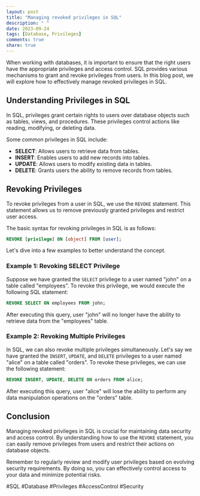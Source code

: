 ```yaml
---
layout: post
title: "Managing revoked privileges in SQL"
description: " "
date: 2023-09-24
tags: [Database, Privileges]
comments: true
share: true
---
```


When working with databases, it is important to ensure that the right users have the appropriate privileges and access control. SQL provides various mechanisms to grant and revoke privileges from users. In this blog post, we will explore how to effectively manage revoked privileges in SQL.

## Understanding Privileges in SQL

In SQL, privileges grant certain rights to users over database objects such as tables, views, and procedures. These privileges control actions like reading, modifying, or deleting data.

Some common privileges in SQL include:

- **SELECT**: Allows users to retrieve data from tables.
- **INSERT**: Enables users to add new records into tables.
- **UPDATE**: Allows users to modify existing data in tables.
- **DELETE**: Grants users the ability to remove records from tables.

## Revoking Privileges

To revoke privileges from a user in SQL, we use the `REVOKE` statement. This statement allows us to remove previously granted privileges and restrict user access.

The basic syntax for revoking privileges in SQL is as follows:

```sql
REVOKE [privilege] ON [object] FROM [user];
```

Let's dive into a few examples to better understand the concept.

### Example 1: Revoking SELECT Privilege

Suppose we have granted the `SELECT` privilege to a user named "john" on a table called "employees". To revoke this privilege, we would execute the following SQL statement:

```sql
REVOKE SELECT ON employees FROM john;
```

After executing this query, user "john" will no longer have the ability to retrieve data from the "employees" table.

### Example 2: Revoking Multiple Privileges

In SQL, we can also revoke multiple privileges simultaneously. Let's say we have granted the `INSERT`, `UPDATE`, and `DELETE` privileges to a user named "alice" on a table called "orders". To revoke these privileges, we can use the following statement:

```sql
REVOKE INSERT, UPDATE, DELETE ON orders FROM alice;
```

After executing this query, user "alice" will lose the ability to perform any data manipulation operations on the "orders" table.

## Conclusion

Managing revoked privileges in SQL is crucial for maintaining data security and access control. By understanding how to use the `REVOKE` statement, you can easily remove privileges from users and restrict their actions on database objects.

Remember to regularly review and modify user privileges based on evolving security requirements. By doing so, you can effectively control access to your data and minimize potential risks.

#SQL #Database #Privileges #AccessControl #Security